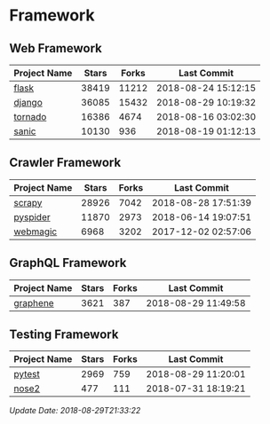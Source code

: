 # Framework

## Web Framework

| Project Name | Stars | Forks | Last Commit |
| ------------ | ----- | ----- | ----------- |
| [flask](https://github.com/pallets/flask) | 38419 | 11212 | 2018-08-24 15:12:15 |
| [django](https://github.com/django/django) | 36085 | 15432 | 2018-08-29 10:19:32 |
| [tornado](https://github.com/tornadoweb/tornado) | 16386 | 4674 | 2018-08-16 03:02:30 |
| [sanic](https://github.com/channelcat/sanic) | 10130 | 936 | 2018-08-19 01:12:13 |

## Crawler Framework

| Project Name | Stars | Forks | Last Commit |
| ------------ | ----- | ----- | ----------- |
| [scrapy](https://github.com/scrapy/scrapy) | 28926 | 7042 | 2018-08-28 17:51:39 |
| [pyspider](https://github.com/binux/pyspider) | 11870 | 2973 | 2018-06-14 19:07:51 |
| [webmagic](https://github.com/code4craft/webmagic) | 6968 | 3202 | 2017-12-02 02:57:06 |

## GraphQL Framework

| Project Name | Stars | Forks | Last Commit |
| ------------ | ----- | ----- | ----------- |
| [graphene](https://github.com/graphql-python/graphene) | 3621 | 387 | 2018-08-29 11:49:58 |

## Testing Framework

| Project Name | Stars | Forks | Last Commit |
| ------------ | ----- | ----- | ----------- |
| [pytest](https://github.com/pytest-dev/pytest) | 2969 | 759 | 2018-08-29 11:20:01 |
| [nose2](https://github.com/nose-devs/nose2) | 477 | 111 | 2018-07-31 18:19:21 |

*Update Date: 2018-08-29T21:33:22*